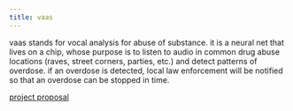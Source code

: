 ```yaml
---
title: vaas
---
```

vaas stands for vocal analysis for abuse of substance. it is a neural net that lives on a chip, whose purpose is to listen to audio in common drug abuse locations (raves, street corners, parties, etc.) and detect patterns of overdose. if an overdose is detected, local law enforcement will be notified so that an overdose can be stopped in time.

[project proposal](./vaas/proposal.html)
